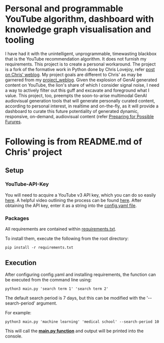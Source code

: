 # Personal and programmable YouTube algorithm, dashboard with knowledge graph visualisation and tooling #

I have had it with the unintelligent, unprogrammable, timewasting blackbox that is the YouTube recommendation algorithm. It does not furnish my requirements. This project is to create a personal workaround. The project is a fork of the formative work in Python done by Chris Lovejoy, refer [post on Chris' weblog](https://chrislovejoy.me/youtube-algorithm). My project goals are different to Chris' as may be garnered from my [project_weblog](/project_weblog/project_weblog.md). Given the explosion of GenAI generated content on YouTube, the lion's share of which I consider signal noise, I need a way to actively filter out this guff and excavate and foreground what I value. This project, too, preempts the soon-to-arise multimodal GenAI audiovisual generation tools that will generate personally curated content, according to personal interest, in realtime and on-the-fly, as it will provide a dashboard to curate this future potentiality of generated dynamic, responsive, on-demand, audiovisual content (refer [Preparing for Possible Furures](/project_weblog/preparing_for_possible_futures.md).



# Following is from README.md of Chris' project

## Setup

### YouTube-API-Key
You will need to acquire a YouTube v3 API key, which you can do so easily [here](https://console.developers.google.com/cloud-resource-manager). A helpful video outlining the process can be found [here](https://www.youtube.com/watch?v=-QMg39gK624). After obtaining the API key, enter it as a string into the [config.yaml file](https://github.com/chris-lovejoy/YouTube-video-finder/blob/master/config.yaml).

### Packages
All requirements are contained within [requirements.txt](https://github.com/chris-lovejoy/YouTube-video-finder/blob/master/requirements.txt).

To install them, execute the following from the root directory:
```
pip install -r requirements.txt
```

## Execution
After configuring config.yaml and installing requirements, the function can be executed from the command line using:

```
python3 main.py 'search term 1' 'search term 2'
```

The default search period is 7 days, but this can be modified with the '--search-period' argument.

For example:

```
python3 main.py 'machine learning' 'medical school' --search-period 10
```

This will call the [**main.py function**](https://github.com/chris-lovejoy/YouTube-video-finder/blob/master/main.py) and output will be printed into the console.
